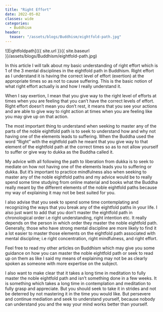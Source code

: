 ```yaml
---
title: "Right Effort"
date: 2022-05-02
classes: wide
categories:
  - Buddhism 
header:
  teaser: "/assets/blogs/Buddhism/eightfold-path.jpg"
--- 
```


![Eightfoldpath]({{ site.url }}{{ site.baseurl }}/assets/blogs/Buddhism/eightfold-path.jpg)


In this article I will talk about my basic understanding of right effort which is 1 of the 3 mental disciplines in the eightfold path in Buddhism. Right effort as I understand it is having the correct level of effort (exertion) at the appropriate times so as not to cause suffering. This is the basic notion of what right effort actually is and how I really understand it.

When I say exertion, I mean that you give way to the right level of efforts at times when you are feeling that you can’t have the correct levels of effort. Right effort doesn’t mean you don’t rest, it means that you see your actions and are able to give way to right action at times when you are feeling like you may give up on that action.

The most important thing to understand when seeking to master any of the parts of the noble eightfold path is to seek to understand how and why not having one of the elements leads to suffering. When the Buddha used the word “Right” with the eightfold path he meant that you give way to that element of the eightfold path at the correct times so as to not allow yourself to suffer or give way to dukka as the Buddha called it.

My advice with all following the path to liberation from dukka is to seek to mediate on how not having one of the elements leads you to suffering or dukka. But it’s important to practice mindfulness also when seeking to master any of the noble eightfold paths and my advice would be to really spend some time studying from online material and books what the Buddha really meant by the different elements of the noble eightfold paths because my way of explaining it may not be best suited for you.

I also advise that you seek to spend some time contemplating and recognizing the ways that you break any of the eightfold paths in your life. I also just want to add that you don’t master the eightfold path in chronological order i.e right understanding, right intention etc. It really depends on the person in which order they master the noble eightfold path. Generally, those who have strong mental discipline are more likely to find it a lot easier to master those elements on the eightfold path associated with mental discipline; i.e right concentration, right mindfulness, and right effort.

Feel free to read my other articles on Buddhism which may give you some guidance on how you can master the noble eightfold path or seek to read up on them as like I said my means of explaining may not be as clearly spoken as someone with more expertise on the subject.

I also want to make clear that it takes a long time in meditation to fully master the noble eightfold path and isn’t something done in a few weeks. It is something which takes a long time in contemplation and meditation to fully grasp and appreciate. But you should seek to take it in strides and not be deterred by not mastering it in the time you would like. But persevere and continue mediation and seek to understand yourself, because nobody can understand you and the way your mind works better than yourself.

